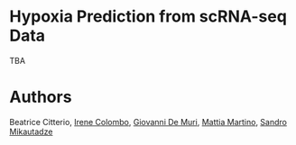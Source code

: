 # Hypoxia Prediction from scRNA-seq Data

TBA

# Authors
Beatrice Citterio, [Irene Colombo](https://github.com/irenecolomboo), [Giovanni De Muri](https://github.com/giovanni-demuri), [Mattia Martino](https://github.com/mattiaamartino), [Sandro Mikautadze](https://github.com/sandromikautadze)
